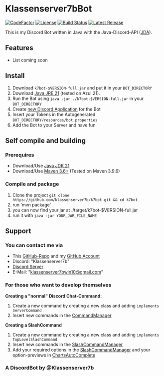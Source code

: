 # Klassenserver7bBot
[![CodeFactor](https://www.codefactor.io/repository/github/klassenserver7b/k7bot/badge)](https://www.codefactor.io/repository/github/klassenserver7b/k7bot)
[![License](https://img.shields.io/github/license/klassenserver7b/k7bot.svg)](https://github.com//klassenserver7b/k7bot/blob/master/LICENSE)
[![Build Status](https://jitci.com/gh/klassenserver7b/k7bot/svg)](https://jitci.com/gh/klassenserver7b/k7bot)
[![Latest Release](https://jitpack.io/v/Klassenserver7b/k7bot.svg)](https://jitpack.io/#Klassenserver7b/k7bot)

This is my Discord Bot written in Java with the Java-Discord-API ([JDA](https://github.com/discord-jda/JDA)).

## Features
- List coming soon

## Install

1. Download `k7bot-$VERSION-full.jar` and put it in your `BOT_DIRECTORY`
2. Download [Java JRE 21](https://www.azul.com/downloads/?version=java-21-lts&package=jre) (tested on Azul 21).
3. Run the Bot using `java -jar ./k7bot-$VERSION-full.jar` in your `BOT_DIRECTORY`
4. Create [new Discord Application](https://discord.com/developers/applications) for the Bot
5. Insert your Tokens in the Autogenerated  `BOT_DIRECTORY/resources/bot.properties`
6. Add the Bot to your Server and have fun

## Self compile and building

### Prerequires
- Download/Use [Java JDK 21](https://www.azul.com/downloads/?version=java-21-lts&package=jdk)
- Download/Use [Maven 3.6+](https://maven.apache.org/download.cgi) (Tested on Maven 3.9.6)

### Compile and package
1. Clone the project `git clone https://github.com/klassenserver7b/k7bot.git && cd k7bot`
2. run 'mvn package'
3. you can now find your jar at ./target/k7bot-$VERSION-full.jar
4. run it with `java -jar YOUR_JAR_FILE_NAME`

## Support

### You can contact me via

- This [GitHub-Repo](https://github.com/klassenserver7b/Klassenserver7bBot/) and my [GitHub Account](https://github.com/klassenserver7b/)
- Discord: "Klassenserver7b"
- [Discord Server](https://discord.gg/EdKD5FE)
- E-Mail: "klassenserver7bwin10@gmail.com"

### For those who want to develop themselves

**Creating a "normal" Discord Chat-Command:**

1. Create a new command by creating a new class and adding `implements ServerCommand`
2. Insert new commands in the [CommandManager](https://github.com/klassenserver7b/k7bot/blob/master/src/de/k7bot/manage/CommandManager.java)

**Creating a SlashCommand**

1. Create a new command by creating a new class and adding `implements TopLevelSlashCommand`
2. Insert new commands in the [SlashCommandManager](https://github.com/klassenserver7b/k7bot/blob/master/src/de/k7bot/manage/SlashCommandManager.java)
3. Add your required options in the [SlashCommandManager](https://github.com/klassenserver7b/k7bot/blob/master/src/de/k7bot/manage/SlashCommandManager.java) and your option-previews in [ChartsAutoComplete](https://github.com/klassenserver7b/k7bot/blob/master/src/de/k7bot/listener/ChartsAutocomplete.java)

### A DiscordBot by @Klassenserver7b
